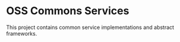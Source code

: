 OSS Commons Services
==
This project contains common service implementations and abstract frameworks.
